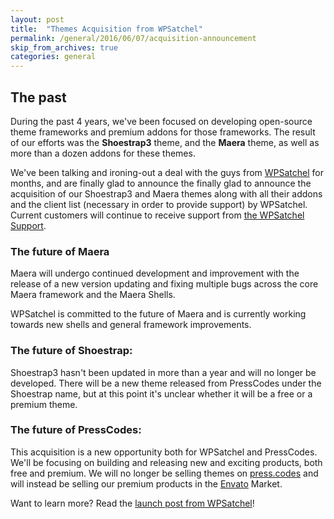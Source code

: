 ```yaml
---
layout: post
title:  "Themes Acquisition from WPSatchel"
permalink: /general/2016/06/07/acquisition-announcement
skip_from_archives: true
categories: general
---
```


## The past

During the past 4 years, we've been focused on developing open-source theme frameworks and premium addons for those frameworks. The result of our efforts was the **Shoestrap3** theme, and the **Maera** theme, as well as more than a dozen addons for these themes.

We've been talking and ironing-out a deal with the guys from [WPSatchel](https://wpsatchel.com/) for months, and are finally glad to announce the finally glad to announce the acquisition of our Shoestrap3 and Maera themes along with all their addons and the client list (necessary in order to provide support) by WPSatchel. Current customers will continue to receive support from [the WPSatchel Support](https://wpsatchel.com/support/).

### The future of Maera

Maera will undergo continued development and improvement with the release of a new version updating and fixing multiple bugs across the core Maera framework and the Maera Shells.

WPSatchel is committed to the future of Maera and is currently working towards new shells and general framework improvements.

### The future of Shoestrap:

Shoestrap3 hasn't been updated in more than a year and will no longer be developed.
There will be a new theme released from PressCodes under the Shoestrap name, but at this point it's unclear whether it will be a free or a premium theme.

### The future of PressCodes:

This acquisition is a new opportunity both for WPSatchel and PressCodes. We'll be focusing on building and releasing new and exciting products, both free and premium.
We will no longer be selling themes on [press.codes](https://press.codes/) and will instead be selling our premium products in the [Envato](https://envato.com/) Market.

Want to learn more? Read the [launch post from WPSatchel](https://wpsatchel.com/wpsatchel-launch-post/)!
